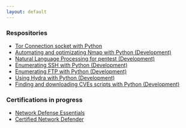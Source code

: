 ```yaml
---
layout: default
---
```


### Respositories
- [Tor Connection socket with Python](https://kaio6fellipe.github.io/tor/)
- [Automating and optimizating Nmap with Python (Development)]()
- [Natural Language Processing for pentest (Development)]()
- [Enumerating SSH with Python (Development)]()
- [Enumerating FTP with Python (Development)]()
- [Using Hydra with Python (Development)]()
- [Finding and downloading CVEs scripts with Python (Development)]()

### Certifications in progress
- [Network Defense Essentials](https://kaio6fellipe.github.io/NDE/)
- [Certified Network Defender](https://kaio6fellipe.github.io/CND/)
